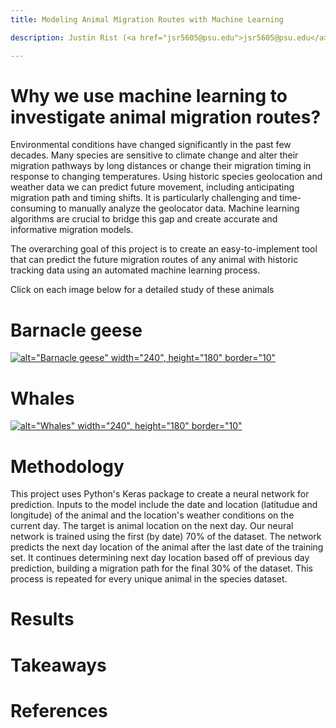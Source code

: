 ```yaml
---
title: Modeling Animal Migration Routes with Machine Learning

description: Justin Rist (<a href="jsr5605@psu.edu">jsr5605@psu.edu</a>), Junyan Tian (<a href="jxt717@psu.edu">jxt717@psu.edu</a>), Christine Cummings (<a href="cmc6720@psu.edu">cmc6720@psu.edu</a>)

---
```

# Why we use machine learning to investigate animal migration routes?
Environmental conditions have changed significantly in the past few decades. Many species are sensitive to climate change and alter their migration pathways by long distances or change their migration  timing in  response  to changing  temperatures. Using historic species geolocation and weather data we can predict future movement, including anticipating migration path and timing shifts. It  is  particularly  challenging  and  time-consuming  to  manually  analyze  the  geolocator  data. Machine  learning  algorithms are  crucial  to  bridge  this  gap  and create  accurate  and  informative migration models. 

The overarching goal of this project is to create an easy-to-implement tool that can predict the future migration routes of any animal with historic tracking data using an automated machine learning process. 

Click on each image below for a detailed study of these animals 

# Barnacle geese

[![alt="Barnacle geese" width="240", height="180" border="10"](https://media.gettyimages.com/photos/flock-of-barnacle-geese-taking-off-from-lake-picture-id584682566?s=2048x2048)](https://github.com/JSRist0028/animalmigration/blob/60160c1bc47d66bb85895bf4a465ecfe580e2cf4/website/barnaclegeese.md)

# Whales
[![alt="Whales" width="240", height="180" border="10"](https://media.gettyimages.com/photos/humpback-whale-and-calf-in-the-waters-of-tonga-picture-id936167240?s=612x612)](https://github.com/JSRist0028/animalmigration/blob/7c6138fdd1d20d9bc6fd85e556bda8b0b13058b2/website/whale.md)


# Methodology 
This project uses Python's Keras package to create a neural network for prediction. Inputs to the model include the date and location (latitudue and longitude) of the animal and the location's weather conditions on the current day. The target is animal location on the next day. Our neural network is trained using the first (by date) 70% of the dataset. The network predicts the next day location of the animal after the last date of the training set. It continues determining next day location based off of previous day prediction, building a migration path for the final 30% of the dataset. This process is repeated for every unique animal in the species dataset.

# Results

# Takeaways

# References
